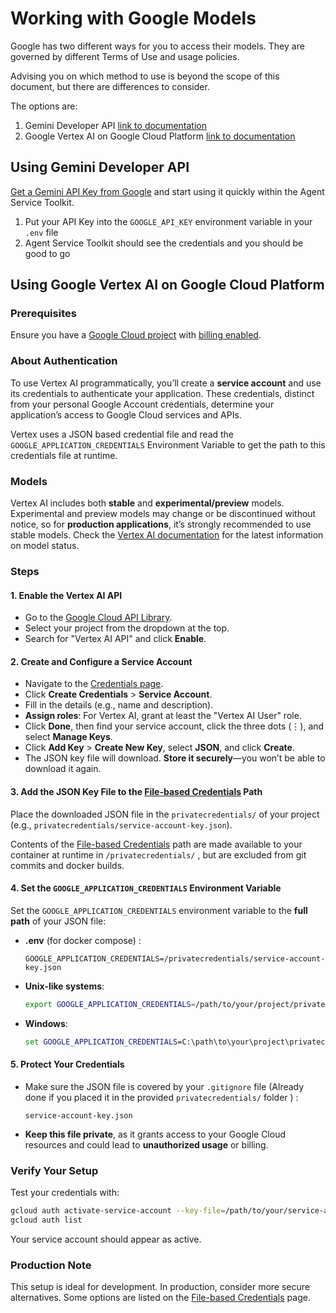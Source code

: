 # Working with Google Models

Google has two different ways for you to access their models. They are governed by different Terms of Use and usage policies.

Advising you on which method to use is beyond the scope of this document, but there are differences to consider.

The options are:

1. Gemini Developer API [link to documentation](https://ai.google.dev/gemini-api/docs)
2. Google Vertex AI on Google Cloud Platform [link to documentation](https://cloud.google.com/vertex-ai/docs)


## Using Gemini Developer API

[Get a Gemini API Key from Google](https://ai.google.dev/gemini-api/docs) and start using it quickly within the Agent Service Toolkit.

1. Put your API Key into the  `GOOGLE_API_KEY` environment variable in your `.env` file
2. Agent Service Toolkit should see the credentials and you should be good to go



## Using Google Vertex AI on Google Cloud Platform

### Prerequisites
Ensure you have a [Google Cloud project](https://console.cloud.google.com/projectcreate) with [billing enabled](https://console.cloud.google.com/billing).

### About Authentication
To use Vertex AI programmatically, you’ll create a **service account** and use its credentials to authenticate your application. These credentials, distinct from your personal Google Account credentials, determine your application’s access to Google Cloud services and APIs.

Vertex uses a JSON based credential file and read the `GOOGLE_APPLICATION_CREDENTIALS` Environment Variable to get the path to this credentials file at runtime.


### Models

Vertex AI includes both **stable** and **experimental/preview** models. Experimental and preview models may change or be discontinued without notice, so for **production applications**, it’s strongly recommended to use stable models. Check the [Vertex AI documentation](https://cloud.google.com/vertex-ai/docs) for the latest information on model status.


### Steps

#### 1. Enable the Vertex AI API
- Go to the [Google Cloud API Library](https://console.cloud.google.com/apis/library).
- Select your project from the dropdown at the top.
- Search for "Vertex AI API" and click **Enable**.

#### 2. Create and Configure a Service Account
- Navigate to the [Credentials page](https://console.cloud.google.com/apis/credentials).
- Click **Create Credentials** > **Service Account**.
- Fill in the details (e.g., name and description).
- **Assign roles**: For Vertex AI, grant at least the "Vertex AI User" role.
- Click **Done**, then find your service account, click the three dots (⋮), and select **Manage Keys**.
- Click **Add Key** > **Create New Key**, select **JSON**, and click **Create**.
- The JSON key file will download. **Store it securely**—you won’t be able to download it again.

#### 3. Add the JSON Key File to the [File-based Credentials](docs/File_Based_Credentials.md) Path
Place the downloaded JSON file in the `privatecredentials/` of your project (e.g., `privatecredentials/service-account-key.json`).

Contents of the [File-based Credentials](docs/File_Based_Credentials.md) path are made available to your container at runtime in `/privatecredentials/` , but are excluded from git commits and docker builds.

#### 4. Set the `GOOGLE_APPLICATION_CREDENTIALS` Environment Variable
Set the `GOOGLE_APPLICATION_CREDENTIALS` environment variable to the **full path** of your JSON file:
  - **.env** (for docker compose) :
    ```
    GOOGLE_APPLICATION_CREDENTIALS=/privatecredentials/service-account-key.json
    ```
  - **Unix-like systems**:
    ```bash
    export GOOGLE_APPLICATION_CREDENTIALS=/path/to/your/project/privatecredentials/service-account-key.json
    ```
  - **Windows**:
    ```cmd
    set GOOGLE_APPLICATION_CREDENTIALS=C:\path\to\your\project\privatecredentials\service-account-key.json
    ```

#### 5. Protect Your Credentials
- Make sure the JSON file is covered by your `.gitignore` file (Already done if you placed it in the provided `privatecredentials/` folder ) :
  ```
  service-account-key.json
  ```
- **Keep this file private**, as it grants access to your Google Cloud resources and could lead to **unauthorized usage** or billing.


### Verify Your Setup
Test your credentials with:
  ```bash
  gcloud auth activate-service-account --key-file=/path/to/your/service-account-key.json
  gcloud auth list
  ```
  Your service account should appear as active.

### Production Note
This setup is ideal for development. In production, consider more secure alternatives. Some options are listed on the [File-based Credentials](docs/File_Based_Credentials.md) page.
